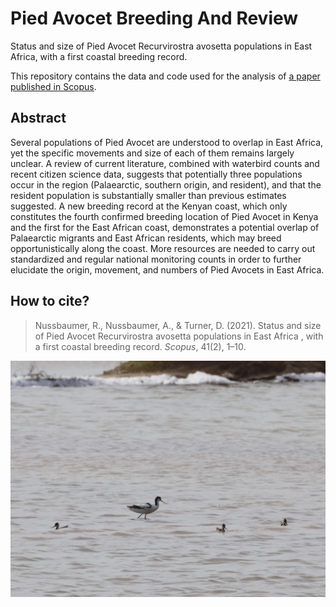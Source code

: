 # Pied Avocet Breeding And Review
Status and size of Pied Avocet Recurvirostra avosetta populations in East Africa, with a first coastal breeding record.

This repository contains the data and code used for the analysis of [a paper published in Scopus](https://www.researchgate.net/publication/353390398_Status_and_size_of_Pied_Avocet_Recurvirostra_avosetta_populations_in_East_Africa_with_a_first_coastal_breeding_record).

## Abstract
Several populations of Pied Avocet are understood to overlap in East Africa, yet the specific movements and size of each of them remains largely unclear. A review of current literature, combined with waterbird counts and recent citizen science data, suggests that potentially three populations occur in the region (Palaearctic, southern origin, and resident), and that the resident population is substantially smaller than previous estimates suggested. A new breeding record at the Kenyan coast, which only constitutes the fourth confirmed breeding location of Pied Avocet in Kenya and the first for the East African coast, demonstrates a potential overlap of Palaearctic migrants and East African residents, which may breed opportunistically along the coast. More resources are needed to carry out standardized and regular national monitoring counts in order to further elucidate the origin, movement, and numbers of Pied Avocets in East Africa.

## How to cite?

> Nussbaumer, R., Nussbaumer, A., & Turner, D. (2021). Status and size of Pied Avocet Recurvirostra avosetta populations in East Africa , with a first coastal breeding record. *Scopus*, 41(2), 1–10.

![](/figures/Photo1.jpg)

